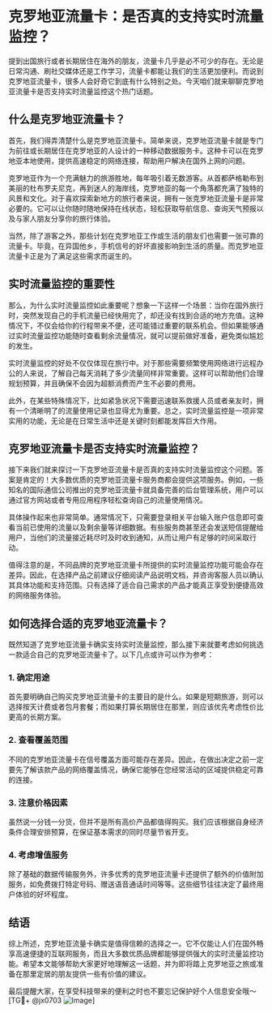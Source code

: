 # 克罗地亚流量卡：是否真的支持实时流量监控？

提到出国旅行或者长期居住在海外的朋友，流量卡几乎是必不可少的存在。无论是日常沟通、刷社交媒体还是工作学习，流量卡都能让我们的生活更加便利。而说到克罗地亚流量卡，很多人会好奇它到底有什么特别之处。今天咱们就来聊聊克罗地亚流量卡是否支持实时流量监控这个热门话题。

## 什么是克罗地亚流量卡？

首先，我们得弄清楚什么是克罗地亚流量卡。简单来说，克罗地亚流量卡就是专门为前往或长期居住在克罗地亚的人设计的一种移动数据服务卡。这种卡可以在克罗地亚本地使用，提供高速稳定的网络连接，帮助用户解决在国外上网的问题。

克罗地亚作为一个充满魅力的旅游胜地，每年吸引着无数游客。从首都萨格勒布到美丽的杜布罗夫尼克，再到迷人的海岸线，克罗地亚的每一个角落都充满了独特的风景和文化。对于喜欢探索新地方的旅行者来说，拥有一张克罗地亚流量卡是非常必要的。它可以让你随时随地保持在线状态，轻松获取导航信息、查询天气预报以及与家人朋友分享你的旅行体验。

当然，除了游客之外，那些计划在克罗地亚工作或生活的朋友们也需要一张可靠的流量卡。毕竟，在异国他乡，手机信号的好坏直接影响到生活的质量。而克罗地亚流量卡正是为了满足这些需求而诞生的。

## 实时流量监控的重要性

那么，为什么实时流量监控如此重要呢？想象一下这样一个场景：当你在国外旅行时，突然发现自己的手机流量已经快用完了，却还没有找到合适的地方充值。这种情况下，不仅会给你的行程带来不便，还可能错过重要的联系机会。但如果能够通过实时流量监控功能随时查看剩余流量情况，就可以提前做好准备，避免类似尴尬的发生。

实时流量监控的好处不仅仅体现在旅行中。对于那些需要频繁使用网络进行远程办公的人来说，了解自己每天消耗了多少流量同样非常重要。这样可以帮助他们合理规划预算，并且确保不会因为超额消费而产生不必要的费用。

此外，在某些特殊情况下，比如紧急状况下需要迅速联系救援人员或者亲友时，拥有一个清晰明了的流量使用记录也显得尤为重要。总之，实时流量监控是一项非常实用的功能，无论是在日常生活中还是关键时刻都能发挥巨大作用。

## 克罗地亚流量卡是否支持实时流量监控？

接下来我们就来探讨一下克罗地亚流量卡是否真的支持实时流量监控这个问题。答案是肯定的！大多数优质的克罗地亚流量卡服务商都会提供这项服务。例如，一些知名的国际通信公司推出的克罗地亚流量卡就具备完善的后台管理系统，用户可以通过官方网站或者专用应用程序轻松查询自己的流量使用情况。

具体操作起来也非常简单。通常情况下，只需要登录相关平台输入账户信息即可查看当前已使用的流量以及剩余量等详细数据。有些服务商甚至还会发送短信提醒给用户，当他们的流量接近耗尽时及时收到通知，从而让用户有足够的时间采取行动。

值得注意的是，不同品牌的克罗地亚流量卡所提供的实时流量监控功能可能会存在差异。因此，在选择产品之前建议仔细阅读产品说明文档，并咨询客服人员以确认其具体功能和支持范围。只有选择了适合自己需求的产品才能真正享受到便捷高效的网络服务体验。

## 如何选择合适的克罗地亚流量卡？

既然知道了克罗地亚流量卡确实支持实时流量监控，那么接下来就要考虑如何挑选一款适合自己的克罗地亚流量卡了。以下几点或许可以作为参考：

### 1. 确定用途

首先要明确自己购买克罗地亚流量卡的主要目的是什么。如果是短期旅游，则可以选择按天计费或者包月套餐；而如果打算长期居住在那里，则应该优先考虑性价比更高的长期方案。

### 2. 查看覆盖范围

不同的克罗地亚流量卡在信号覆盖方面可能存在差异。因此，在做出决定之前一定要先了解该款产品的网络覆盖情况，确保它能够在您经常活动的区域提供稳定可靠的连接。

### 3. 注意价格因素

虽然说一分钱一分货，但并不是所有高价产品都值得购买。我们应该根据自身经济条件合理安排预算，在保证基本需求的同时尽量节省开支。

### 4. 考虑增值服务

除了基础的数据传输服务外，许多优秀的克罗地亚流量卡还提供了额外的价值附加服务，如免费拨打特定号码、赠送语音通话时间等等。这些细节往往决定了最终用户体验的好坏程度。

## 结语

综上所述，克罗地亚流量卡确实是值得信赖的选择之一。它不仅能让人们在国外畅享高速便捷的互联网服务，而且大多数优质品牌都能够提供强大的实时流量监控功能。希望本文能够帮助大家更好地理解这一话题，并为即将踏上克罗地亚之旅或准备在那里定居的朋友提供一些有价值的建议。

最后提醒大家，在享受科技带来的便利之时也不要忘记保护好个人信息安全哦～ [TG💪+ @jx0703 ![Image](https://github.com/user-attachments/assets/dbca1d08-cadb-493c-b0ec-ad6f7a83f270)]